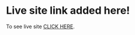 # Live site link added here!

To see live site [CLICK HERE](https://rezas-random-bike.netlify.app/).